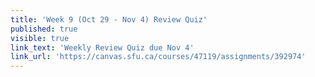 ```yaml
---
title: 'Week 9 (Oct 29 - Nov 4) Review Quiz'
published: true
visible: true
link_text: 'Weekly Review Quiz due Nov 4'
link_url: 'https://canvas.sfu.ca/courses/47119/assignments/392974'
---
```

